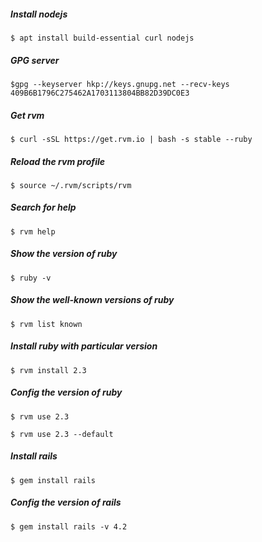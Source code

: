 ##### Install nodejs

`$ apt install build-essential curl nodejs`

##### GPG server

`$gpg --keyserver hkp://keys.gnupg.net --recv-keys 409B6B1796C275462A1703113804BB82D39DC0E3`

##### Get rvm 

`$ curl -sSL https://get.rvm.io | bash -s stable --ruby`

##### Reload the rvm profile 

`$ source ~/.rvm/scripts/rvm`

##### Search for help

`$ rvm help`

##### Show the version of ruby

`$ ruby -v`

##### Show the well-known versions of ruby

`$ rvm list known`

##### Install ruby with particular version

`$ rvm install 2.3`

##### Config the version of ruby 

`$ rvm use 2.3`

`$ rvm use 2.3 --default`

##### Install rails

`$ gem install rails`

##### Config the version of rails

`$ gem install rails -v 4.2`